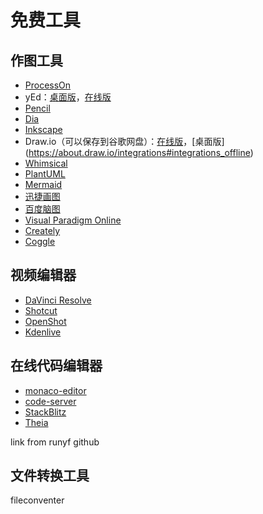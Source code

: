 # 免费工具

## 作图工具

- [ProcessOn](https://www.processon.com/)
- yEd：[桌面版](https://www.yworks.com/products/yed)，[在线版](https://www.yworks.com/products/yed-live)
- [Pencil](https://pencil.evolus.vn/)
- [Dia](http://dia-installer.de/)
- [Inkscape](https://inkscape.org/)
- Draw.io（可以保存到谷歌网盘）：[在线版](https://www.draw.io/)，[桌面版] (https://about.draw.io/integrations#integrations_offline)
- [Whimsical](https://whimsical.co/)
- [PlantUML](http://www.plantuml.com/plantuml/)
- [Mermaid](https://mermaidjs.github.io/mermaid-live-editor/)
- [迅捷画图](https://www.liuchengtu.com/)
- [百度脑图](http://naotu.baidu.com/)
- [Visual Paradigm Online](https://online.visual-paradigm.com)
- [Creately](https://creately.com/)
- [Coggle](https://coggle.it)

## 视频编辑器

- [DaVinci Resolve](https://www.blackmagicdesign.com/products/davinciresolve/)
- [Shotcut](https://shotcut.org/)
- [OpenShot](https://www.openshot.org/)
- [Kdenlive](https://kdenlive.org/en/)

## 在线代码编辑器

- [monaco-editor](https://github.com/Microsoft/monaco-editor)
- [code-server](https://github.com/codercom/code-server)
- [StackBlitz](https://stackblitz.com/)
- [Theia](https://www.theia-ide.org/)

link from runyf github

## 文件转换工具
fileconventer
